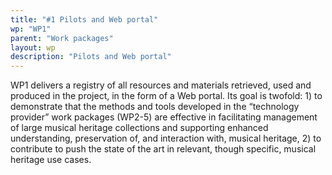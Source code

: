 ```yaml
---
title: "#1 Pilots and Web portal"
wp: "WP1"
parent: "Work packages"
layout: wp
description: "Pilots and Web portal"
--- 
```

WP1 delivers a registry of all resources and materials retrieved, used and produced in the project, in the form of a Web portal. Its goal is twofold: 1) to demonstrate that the methods and tools developed in the “technology provider” work packages (WP2-5) are effective in facilitating management of large musical heritage collections and supporting enhanced understanding, preservation of, and interaction with, musical heritage, 2) to contribute to push the state of the art in relevant, though specific, musical heritage use cases.
